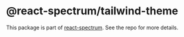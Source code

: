 # @react-spectrum/tailwind-theme

This package is part of [react-spectrum](https://github.com/adobe/react-spectrum). See the repo for more details.
